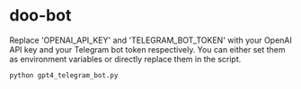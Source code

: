 # doo-bot


Replace 'OPENAI_API_KEY' and 'TELEGRAM_BOT_TOKEN' with your OpenAI API key and your Telegram bot token respectively. You can either set them as environment variables or directly replace them in the script.


`python gpt4_telegram_bot.py`